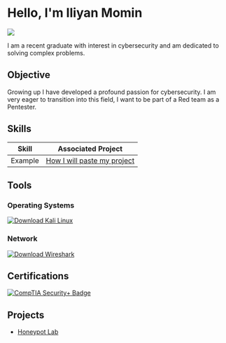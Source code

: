 # Hello, I'm Iliyan Momin
<a href="https://www.linkedin.com/in/iliyan-momin-8253281b9/"><img src="https://img.shields.io/badge/-LinkedIn-0072b1?&style=for-the-badge&logo=linkedin&logoColor=white" /></a>



I am a recent graduate with interest in cybersecurity and am dedicated to solving complex problems.

## Objective

Growing up I have developed a profound passion for cybersecurity. I am very eager to transition into this field, I want to be part of a Red team as a Pentester.


## Skills


| Skill                                         | Associated Project         |
|-----------------------------------------------|----------------------------|
| Example                                       | <a href="https://github.com/IliyanMomin/Honeypot-Lab/blob/main">How I will paste my project</a>|






## Tools

### Operating Systems
<div>
  <a href="https://www.kali.org/downloads/" target="_blank">
  <img src="https://img.shields.io/badge/OS-Kali%20Linux-blue?logo=linux&logoColor=white" alt="Download Kali Linux" />
</a>

</div>

### Network
<div>
  <a href="https://www.wireshark.org/download.html" target="_blank">
  <img src="https://img.shields.io/badge/Packet%20Analyzer-Wireshark-green?logo=wireshark&logoColor=white" alt="Download Wireshark" />
</a>
</div>

## Certifications
<div>
<a href="https://ibb.co/hfmbPBD">
  <img src="https://img.shields.io/badge/Credential-CompTIA%20Security%2B-blue?logo=comptia&logoColor=white" alt="CompTIA Security+ Badge" />
</a>
</div>

## Projects
- <a href="https://github.com/IliyanMomin/Honeypot-Lab/blob/main">Honeypot Lab</a>
